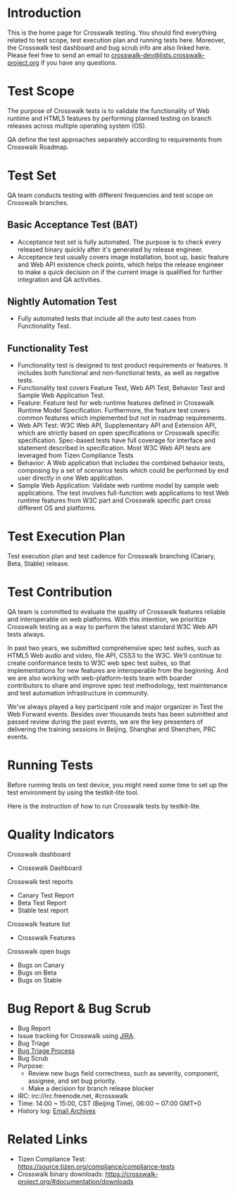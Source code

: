 # Introduction

This is the home page for Crosswalk testing. You should find everything related to test scope, test execution plan and running tests here. Moreover, the Crosswalk test dashboard and bug scrub info are also linked here. Please feel free to send an email to crosswalk-dev@lists.crosswalk-project.org if you have any questions.

# Test Scope

The purpose of Crosswalk tests is to validate the functionality of Web runtime and HTML5 features by performing planned testing on branch releases across multiple operating system (OS).

QA define the test approaches separately according to requirements from Crosswalk Roadmap.

# Test Set

QA team conducts testing with different frequencies and test scope on Crosswalk branches.

## Basic Acceptance Test (BAT)

* Acceptance test set is fully automated. The purpose is to check every released binary quickly after it's generated by release engineer.
* Acceptance test usually covers image installation, boot up, basic feature and Web API existence check points, which helps the release engineer to make a quick decision on if the current image is qualified for further integration and QA activities. 

## Nightly Automation Test

* Fully automated tests that include all the auto test cases from Functionality Test. 

## Functionality Test

* Functionality test is designed to test product requirements or features. It includes both functional and non-functional tests, as well as negative tests.
* Functionality test covers Feature Test, Web API Test, Behavior Test and Sample Web Application Test.
 * Feature: Feature test for web runtime features defined in Crosswalk Runtime Model Specification. Furthermore, the feature test covers common features which implemented but not in roadmap requirements.
 * Web API Test: W3C Web API, Supplementary API and Extension API, which are strictly based on open specifications or Crosswalk specific specification. Spec-based tests have full coverage for interface and statement described in specification. Most W3C Web API tests are leveraged from Tizen Compliance Tests
 * Behavior: A Web application that includes the combined behavior tests, composing by a set of scenarios tests which could be performed by end user directly in one Web application.
 * Sample Web Application: Validate web runtime model by sample web applications. The test involves full-function web applications to test Web runtime features from W3C part and Crosswalk specific part cross different OS and platforms. 

# Test Execution Plan

Test execution plan and test cadence for Crosswalk branching (Canary, Beta, Stable) release. 

# Test Contribution

QA team is committed to evaluate the quality of Crosswalk features reliable and interoperable on web platforms. With this intention, we prioritize Crosswalk testing as a way to perform the latest standard W3C Web API tests always.

In past two years, we submitted comprehensive spec test suites, such as HTML5 Web audio and video, file API, CSS3 to the W3C. We’ll continue to create conformance tests to W3C web spec test suites, so that implementations for new features are interoperable from the beginning. And we are also working with web-platform-tests team with boarder contributors to share and improve spec test methodology, test maintenance and test automation infrastructure in community.

We've always played a key participant role and major organizer in Test the Web Forward events. Besides over thousands tests has been submitted and passed review during the past events, we are the key presenters of delivering the training sessions in Beijing, Shanghai and Shenzhen, PRC events.

# Running Tests

Before running tests on test device, you might need some time to set up the test environment by using the testkit-lite tool.

Here is the instruction of how to run Crosswalk tests by testkit-lite. 

# Quality Indicators

Crosswalk dashboard
 * Crosswalk Dashboard 

Crosswalk test reports
 * Canary Test Report
 * Beta Test Report
 * Stable test report 

Crosswalk feature list
 * Crosswalk Features 

Crosswalk open bugs
 * Bugs on Canary
 * Bugs on Beta
 * Bugs on Stable 

# Bug Report & Bug Scrub

* Bug Report
 * Issue tracking for Crosswalk using [JIRA](https://crosswalk-project.org/jira/). 
* Bug Triage
 * [Bug Triage Process](http://otcqa.sh.intel.com/wiki/Crosswalk_Bug_Triage_Process)
* Bug Scrub
 * Purpose:
    * Review new bugs field correctness, such as severity, component, assignee, and set bug priority.
    * Make a decision for branch release blocker 
 * IRC: irc://irc.freenode.net, #crosswalk
 * Time: 14:00 ~ 15:00, CST (Beijing Time), 06:00 ~ 07:00 GMT+0
 * History log: [Email Archives](https://lists.crosswalk-project.org/pipermail/crosswalk-dev/) 

# Related Links

* Tizen Compliance Test: https://source.tizen.org/compliance/compliance-tests
* Crosswalk binary downloads: https://crosswalk-project.org/#documentation/downloads 